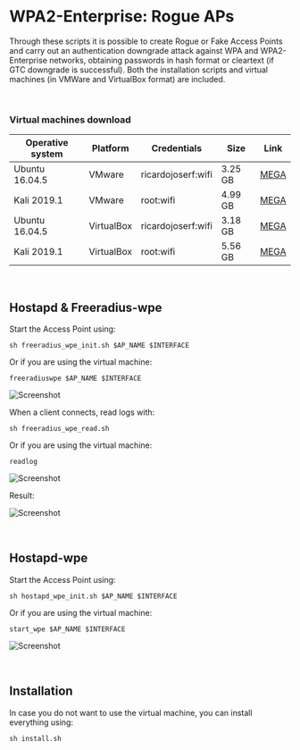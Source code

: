 # WPA2-Enterprise: Rogue APs

Through these scripts it is possible to create Rogue or Fake Access Points and carry out an authentication downgrade attack against WPA and WPA2-Enterprise networks, obtaining passwords in hash format or cleartext (if GTC downgrade is successful). Both the installation scripts and virtual machines (in VMWare and VirtualBox format) are included.

<br>

### Virtual machines download

| Operative system | Platform | Credentials | Size | Link |
| ---------------- | -------- | ----------- | ---- | ---- |
| Ubuntu 16.04.5   | VMware   | ricardojoserf:wifi | 3.25 GB | [MEGA](https://mega.nz/#!5h92EQYa!LHCNzYTN3GXEYYWcXgOUsnU37PpksbcaUFRlOK7RyRM) |
| Kali 2019.1      | VMware   | root:wifi          | 4.99 GB | [MEGA](https://mega.nz/#!s90G0SBL!P4tYAfAT42Q2JVQY723KcW0XzKqEC8lbxVuJVbu7aTM) |
| Ubuntu 16.04.5   | VirtualBox | ricardojoserf:wifi | 3.18 GB | [MEGA](https://mega.nz/#!so9AzC7Q!XwAUmiSRUvldwrkNsSoyEbUTCUJDiyG3P1O_sYJNlcY) |
| Kali 2019.1      | VirtualBox | root:wifi        | 5.56 GB | [MEGA](https://mega.nz/#!FwEznIAI!mDNEhDb8lmVDhMvbl3kx3Rh99KXpCIeylNyXZcp-5gI) |
<br>

## Hostapd & Freeradius-wpe

Start the Access Point using:

```
sh freeradius_wpe_init.sh $AP_NAME $INTERFACE
```

Or if you are using the virtual machine:
```
freeradiuswpe $AP_NAME $INTERFACE
```

![Screenshot](https://i.imgur.com/gWiOlMw.png)

When a client connects, read logs with:

```
sh freeradius_wpe_read.sh
```

Or if you are using the virtual machine:

```
readlog
```
![Screenshot](https://i.imgur.com/Vu2ryPA.png)

Result:

![Screenshot](https://i.imgur.com/ukz2afH.png)

<br>

## Hostapd-wpe

Start the Access Point using:

```
sh hostapd_wpe_init.sh $AP_NAME $INTERFACE
```

Or if you are using the virtual machine:

```
start_wpe $AP_NAME $INTERFACE
```

![Screenshot](https://i.imgur.com/FGqO0vV.png)

<br>

## Installation

In case you do not want to use the virtual machine, you can install everything using:

```
sh install.sh
```
